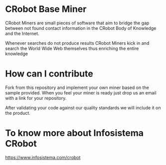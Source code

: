 # CRobot Base Miner

CRobot Miners are small pieces of software that aim to bridge the gap between not found contact information in the CRobot Body of Knowledge and the Internet.

Whenever searches do not produce results CRobot Miners kick in and search the World Wide Web themselves thus enriching the entire knowledge

# How can I contribute

Fork from this repository and implement your own miner based on the sample provided. When you feel your miner is ready just drop us an email with a link for your repository.

After validating your code against our quality standards we will include it on the product.

# To know more about Infosistema CRobot
https://www.infosistema.com/crobot

